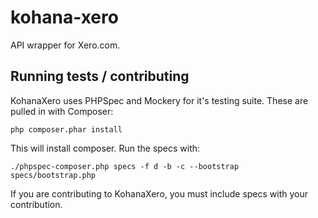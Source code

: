 kohana-xero
===========

API wrapper for Xero.com.

## Running tests / contributing

KohanaXero uses PHPSpec and Mockery for it's testing suite. These are pulled in with Composer:

	php composer.phar install

This will install composer. Run the specs with:

	./phpspec-composer.php specs -f d -b -c --bootstrap specs/bootstrap.php

If you are contributing to KohanaXero, you must include specs with your contribution.